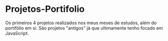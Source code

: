 # Projetos-Portifolio
Os primeiros 4 projetos realizados nos meus meses de estudos, além do portifólio em si.
São projetos "antigos" já que ultimamente tenho focado em JavaScript.
